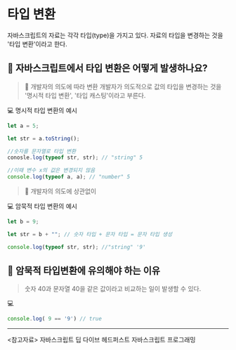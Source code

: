 # 타입 변환

자바스크립트의 자료는 각각 타입(type)을 가지고 있다. 자료의 타입을 변경하는 것을 '타입 변환'이라고 한다.

## 📌 자바스크립트에서 타입 변환은 어떻게 발생하나요?

> 🧩 개발자의 의도에 따라 변환
> 개발자가 의도적으로 값의 타입을 변경하는 것을 '명시적 타입 변환', '타입 캐스팅'이라고 부른다.

 💻  명시적 타입 변환의 예시

```js
let a = 5;

let str = a.toString();

//숫자를 문자열로 타입 변환
conosle.log(typeof str, str); // "string" 5

//이때 변수 x의 값은 변경되지 않음
console.log(typeof a, a); // "number" 5
```

> 🧩 개발자의 의도에 상관없이

 💻  암묵적 타입 변환의 예시

```js
let b = 9;

let str = b + ""; // 숫자 타입 + 문자 타입 = 문자 타입 생성

console.log(typeof str, str); //"string" '9'
```

## 📌 암묵적 타입변환에 유의해야 하는 이유
> 숫자 40과 문자열 40을 같은 값이라고 비교하는 일이 발생할 수 있다.

 💻 
```js
console.log( 9 == '9') // true
```

---

<참고자료>
자바스크립트 딥 다이브
헤드퍼스트 자바스크립트 프로그래밍


